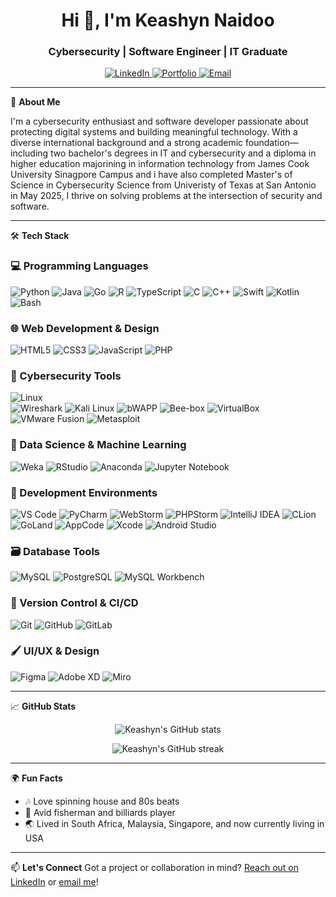 <h1 align="center">Hi 👋, I'm Keashyn Naidoo</h1>
<h3 align="center">Cybersecurity | Software Engineer | IT  Graduate </h3>

<p align="center">
  <a href="https://www.linkedin.com/in/keashyn-naidoo-7a412b227/" target="_blank">
    <img src="https://img.shields.io/badge/LinkedIn-0077B5?style=for-the-badge&logo=linkedin&logoColor=white" alt="LinkedIn">
  </a>
  <a href="https://github.com/Keashyn" target="_blank">
    <img src="https://img.shields.io/badge/Portfolio-000000?style=for-the-badge&logo=github&logoColor=white" alt="Portfolio">
  </a>
  <a href="mailto:keashynnaidoo456@gmail.com" target="_blank">
    <img src="https://img.shields.io/badge/Email-D14836?style=for-the-badge&logo=gmail&logoColor=white" alt="Email">
  </a>
</p>

---

🔐 **About Me**

I'm a cybersecurity enthusiast and software developer passionate about protecting digital systems and building meaningful technology. With a diverse international background and a strong academic foundation—including two bachelor's degrees in IT and cybersecurity and a diploma in higher education majorining in information technology from James Cook University Sinagpore Campus and i have also completed Master's of Science in Cybersecurity Science from Univeristy of Texas at San Antonio in May 2025, I thrive on solving problems at the intersection of security and software.

---
🛠 **Tech Stack**

### 💻 Programming Languages  
![Python](https://img.shields.io/badge/Python-3776AB?style=flat&logo=python&logoColor=white)
![Java](https://img.shields.io/badge/Java-007396?style=flat&logo=java&logoColor=white)
![Go](https://img.shields.io/badge/Go-00ADD8?style=flat&logo=go&logoColor=white)
![R](https://img.shields.io/badge/R-276DC3?style=flat&logo=r&logoColor=white)
![TypeScript](https://img.shields.io/badge/TypeScript-3178C6?style=flat&logo=typescript&logoColor=white)
![C](https://img.shields.io/badge/C-A8B9CC?style=flat&logo=c&logoColor=white)
![C++](https://img.shields.io/badge/C++-00599C?style=flat&logo=cplusplus&logoColor=white)
![Swift](https://img.shields.io/badge/Swift-FA7343?style=flat&logo=swift&logoColor=white)
![Kotlin](https://img.shields.io/badge/Kotlin-7F52FF?style=flat&logo=kotlin&logoColor=white)
![Bash](https://img.shields.io/badge/Bash-4EAA25?style=flat&logo=gnubash&logoColor=white)

### 🌐 Web Development & Design  
![HTML5](https://img.shields.io/badge/HTML-E34F26?style=flat&logo=html5&logoColor=white)
![CSS3](https://img.shields.io/badge/CSS-1572B6?style=flat&logo=css3&logoColor=white)
![JavaScript](https://img.shields.io/badge/JavaScript-F7DF1E?style=flat&logo=javascript&logoColor=black)
![PHP](https://img.shields.io/badge/PHP-777BB4?style=flat&logo=php&logoColor=white)

### 🔐 Cybersecurity Tools  
![Linux](https://img.shields.io/badge/Linux-FCC624?style=flat&logo=linux&logoColor=black)  
![Wireshark](https://img.shields.io/badge/Wireshark-1679A7?style=flat&logo=wireshark&logoColor=white)
![Kali Linux](https://img.shields.io/badge/Kali_Linux-557C94?style=flat&logo=kalilinux&logoColor=white)
![bWAPP](https://img.shields.io/badge/BWAPP-yellow?style=flat&logo=beef&logoColor=black)
![Bee-box](https://img.shields.io/badge/Bee--box-orange?style=flat&logo=linux&logoColor=white)
![VirtualBox](https://img.shields.io/badge/VirtualBox-183A61?style=flat&logo=virtualbox&logoColor=white)
![VMware Fusion](https://img.shields.io/badge/VMware_Fusion-607078?style=flat&logo=vmware&logoColor=white)
![Metasploit](https://img.shields.io/badge/Metasploit-005DFF?style=flat&logo=metasploit&logoColor=white)

### 🧠 Data Science & Machine Learning  
![Weka](https://img.shields.io/badge/Weka-FFB900?style=flat&logo=data&logoColor=black)
![RStudio](https://img.shields.io/badge/RStudio-75AADB?style=flat&logo=rstudio&logoColor=white)
![Anaconda](https://img.shields.io/badge/Anaconda-44A833?style=flat&logo=anaconda&logoColor=white)
![Jupyter Notebook](https://img.shields.io/badge/Jupyter-F37626?style=flat&logo=jupyter&logoColor=white)

### 🧰 Development Environments  
![VS Code](https://img.shields.io/badge/VS_Code-007ACC?style=flat&logo=visualstudiocode&logoColor=white)
![PyCharm](https://img.shields.io/badge/PyCharm-000000?style=flat&logo=pycharm&logoColor=white)
![WebStorm](https://img.shields.io/badge/WebStorm-1C1C1C?style=flat&logo=webstorm&logoColor=white)
![PHPStorm](https://img.shields.io/badge/PHPStorm-000000?style=flat&logo=phpstorm&logoColor=white)
![IntelliJ IDEA](https://img.shields.io/badge/IntelliJ_IDEA-000000?style=flat&logo=intellijidea&logoColor=white)
![CLion](https://img.shields.io/badge/CLion-000000?style=flat&logo=clion&logoColor=white)
![GoLand](https://img.shields.io/badge/GoLand-000000?style=flat&logo=goland&logoColor=white)
![AppCode](https://img.shields.io/badge/AppCode-000000?style=flat&logo=appcode&logoColor=white)
![Xcode](https://img.shields.io/badge/Xcode-147EFB?style=flat&logo=xcode&logoColor=white)
![Android Studio](https://img.shields.io/badge/Android_Studio-3DDC84?style=flat&logo=androidstudio&logoColor=white)

### 🗃️ Database Tools  
![MySQL](https://img.shields.io/badge/MySQL-4479A1?style=flat&logo=mysql&logoColor=white)
![PostgreSQL](https://img.shields.io/badge/PostgreSQL-336791?style=flat&logo=postgresql&logoColor=white)
![MySQL Workbench](https://img.shields.io/badge/MySQL_Workbench-4479A1?style=flat&logo=mysql&logoColor=white)

### 🔧 Version Control & CI/CD  
![Git](https://img.shields.io/badge/Git-F05032?style=flat&logo=git&logoColor=white)
![GitHub](https://img.shields.io/badge/GitHub-181717?style=flat&logo=github&logoColor=white)
![GitLab](https://img.shields.io/badge/GitLab-FC6D26?style=flat&logo=gitlab&logoColor=white)

### 🖌️ UI/UX & Design  
![Figma](https://img.shields.io/badge/Figma-F24E1E?style=flat&logo=figma&logoColor=white)
![Adobe XD](https://img.shields.io/badge/Adobe_XD-FF61F6?style=flat&logo=adobexd&logoColor=white)
![Miro](https://img.shields.io/badge/Miro-050038?style=flat&logo=miro&logoColor=white)

---

📈 **GitHub Stats**

<p align="center">
  <img src="https://github-readme-stats.vercel.app/api?username=Keashyn&show_icons=true&theme=radical" alt="Keashyn's GitHub stats" />
</p>
<p align="center">
  <img src="https://github-readme-streak-stats.herokuapp.com/?user=Keashyn&theme=radical" alt="Keashyn's GitHub streak" />
</p>

---

🌍 **Fun Facts**
- 🎶 Love spinning house and 80s beats
- 🎣 Avid fisherman and billiards player
- 🌏 Lived in South Africa, Malaysia, Singapore, and now currently living in USA 

---

📫 **Let's Connect**
Got a project or collaboration in mind? [Reach out on LinkedIn](https://www.linkedin.com/in/keashyn-naidoo-7a412b227/) or [email me](mailto:keashynnaidoo456@gmail.com)!

